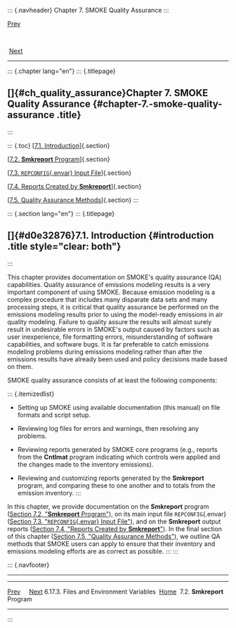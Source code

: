 ::: {.navheader}
Chapter 7. SMOKE Quality Assurance
:::

[Prev](ch06s17s03.html) 

 

 [Next](ch07s02.html)

------------------------------------------------------------------------

::: {.chapter lang="en"}
::: {.titlepage}
<div>

<div>

[]{#ch_quality_assurance}Chapter 7. SMOKE Quality Assurance {#chapter-7.-smoke-quality-assurance .title}
-----------------------------------------------------------

</div>

</div>
:::

::: {.toc}
[[7.1. Introduction](ch07.html#d0e32876)]{.section}

[[7.2. **Smkreport** Program](ch07s02.html)]{.section}

[[7.3. `REPCONFIG`{.envar} Input File](ch07s03.html)]{.section}

[[7.4. Reports Created by **Smkreport**](ch07s04.html)]{.section}

[[7.5. Quality Assurance Methods](ch07s05.html)]{.section}
:::

::: {.section lang="en"}
::: {.titlepage}
<div>

<div>

[]{#d0e32876}7.1. Introduction {#introduction .title style="clear: both"}
------------------------------

</div>

</div>
:::

This chapter provides documentation on SMOKE's quality assurance (QA)
capabilities. Quality assurance of emissions modeling results is a very
important component of using SMOKE. Because emission modeling is a
complex procedure that includes many disparate data sets and many
processing steps, it is critical that quality assurance be performed on
the emissions modeling results prior to using the model-ready emissions
in air quality modeling. Failure to quality assure the results will
almost surely result in undesirable errors in SMOKE's output caused by
factors such as user inexperience, file formatting errors,
misunderstanding of software capabilities, and software bugs. It is far
preferable to catch emissions modeling problems during emissions
modeling rather than after the emissions results have already been used
and policy decisions made based on them.

SMOKE quality assurance consists of at least the following components:

::: {.itemizedlist}
-   Setting up SMOKE using available documentation (this manual) on file
    formats and script setup.

-   Reviewing log files for errors and warnings, then resolving any
    problems.

-   Reviewing reports generated by SMOKE core programs (e.g., reports
    from the **Cntlmat** program indicating which controls were applied
    and the changes made to the inventory emissions).

-   Reviewing and customizing reports generated by the **Smkreport**
    program, and comparing these to one another and to totals from the
    emission inventory.
:::

In this chapter, we provide documentation on the **Smkreport** program
([Section 7.2, "**Smkreport**
Program"](ch07s02.html "7.2. Smkreport Program")), on its main input
file `REPCONFIG`{.envar} ([Section 7.3, "`REPCONFIG`{.envar} Input
File"](ch07s03.html "7.3. REPCONFIG Input File")), and on the
**Smkreport** output reports ([Section 7.4, "Reports Created by
**Smkreport**"](ch07s04.html "7.4. Reports Created by Smkreport")). In
the final section of this chapter ([Section 7.5, "Quality Assurance
Methods"](ch07s05.html "7.5. Quality Assurance Methods")), we outline QA
methods that SMOKE users can apply to ensure that their inventory and
emissions modeling efforts are as correct as possible.
:::
:::

::: {.navfooter}

------------------------------------------------------------------------

  ------------------------------------------ -------------------- -----------------------------
  [Prev](ch06s17s03.html)                                                  [Next](ch07s02.html)
  6.17.3. Files and Environment Variables     [Home](index.html)     7.2. **Smkreport** Program
  ------------------------------------------ -------------------- -----------------------------
:::
